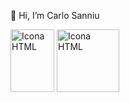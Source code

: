 👋 Hi, I’m Carlo Sanniu

<img src="https://images.vexels.com/media/users/3/166383/isolated/preview/6024bc5746d7436c727825dc4fc23c22-html-programming-language-icon-by-vexels.png" width="70px" height="100px" alt="Icona HTML">
<img src="https://th.bing.com/th/id/R.b7c2e508920a1168b94dea8675fa311d?rik=OrKWiP1KjSmTXg&riu=http%3a%2f%2fblog.brakoniecki.pl%2fwp-content%2fuploads%2f2015%2f02%2fcss-logo.png&ehk=fTRhrOcV1pmRkABaHeXyXpLjC4%2bNfbXaiYPz16Ageoc%3d&risl=&pid=ImgRaw&r=0" width="100px" height="100px" alt="Icona HTML">


<!---
Carlo-Sanniu/Carlo-Sanniu is a ✨ special ✨ repository because its `README.md` (this file) appears on your GitHub profile.
You can click the Preview link to take a look at your changes.
--->
